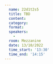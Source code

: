 ```yaml
---
  name: 22d1t2s5
  title: TBD
  content:
  category: 
  format: 
  speakers: 
    - 
  room: Mezzanine
  date: 13/10/2022
  time_start: '13:30'
  time_end: '14:15'
---
```

